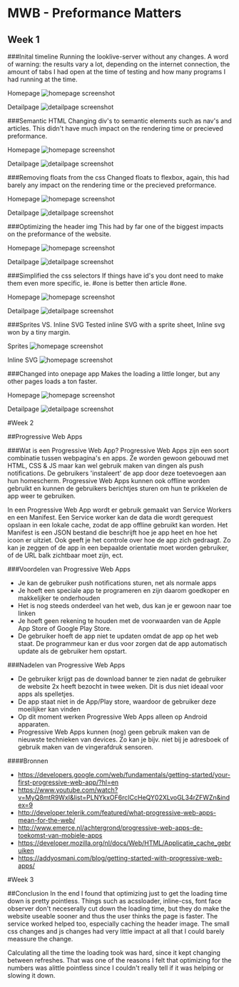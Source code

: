 # MWB - Preformance Matters

## Week 1

###Inital timeline
Running the looklive-server without any changes. A word of warning: the results vary a lot, depending on the internet connection, the amount of tabs I had open at the time of testing and how many programs I had running at the time.

Homepage
![homepage screenshot](timeline-ss/initial-timeline-home.PNG)

Detailpage
![detailpage screenshot](timeline-ss/initial-timeline-detail.PNG)

###Semantic HTML
Changing div's to semantic elements such as nav's and articles. This didn't have much impact on the rendering time or precieved preformance.

Homepage
![homepage screenshot](timeline-ss/001-home.PNG)

Detailpage
![detailpage screenshot](timeline-ss/001-detail.PNG)

###Removing floats from the css
Changed floats to flexbox, again, this had barely any impact on the rendering time or the precieved preformance.

Homepage
![homepage screenshot](timeline-ss/002-noFloats-home.PNG)

Detailpage
![detailpage screenshot](timeline-ss/002-noFloats-detail.PNG)

###Optimizing the header img
This had by far one of the biggest impacts on the preformance of the website.

Homepage
![homepage screenshot](timeline-ss/003-png2jpg-home.PNG)

Detailpage
![detailpage screenshot](timeline-ss/003-png2jpg-detail.PNG)


###Simplified the css selectors
If things have id's you dont need to make them even more specific, ie. #one is better then article #one.

Homepage
![homepage screenshot](timeline-ss/004-simplifyCss-home.PNG)

Detailpage
![detailpage screenshot](timeline-ss/004-simplifyCss-detail.PNG)

###Sprites VS. Inline SVG
Tested inline SVG with a sprite sheet, Inline svg won by a tiny margin.

Sprites
![homepage screenshot](timeline-ss/005-sprites-home.PNG)

Inline SVG
![homepage screenshot](timeline-ss/005-inlineSvg-home.PNG)

###Changed into onepage app
Makes the loading a little longer, but any other pages loads a ton faster.

Homepage
![homepage screenshot](timeline-ss/006-onepage.PNG)

Detailpage
![detailpage screenshot](timeline-ss/006-onepage-detail.PNG)

#Week 2

##Progressive Web Apps

###Wat is een Progressive Web App?
Progressive Web Apps zijn een soort combinatie tussen webpagina's en apps. Ze worden gewoon gebouwd met HTML, CSS & JS maar kan wel gebruik maken van dingen als push notifications. De gebruikers 'instaleert' de app door deze toetevoegen aan hun homescherm. Progressive Web Apps kunnen ook offline worden gebruikt en kunnen de gebruikers berichtjes sturen om hun te prikkelen de app weer te gebruiken. 

In een Progressive Web App wordt er gebruik gemaakt van Service Workers en een Manifest. Een Service worker kan de data die wordt gerequest opslaan in een lokale cache, zodat de app offline gebruikt kan worden. Het Manifest is een JSON bestand die beschrijft hoe je app heet en hoe het icoon er uitziet. Ook geeft je het controle over hoe de app zich gedraagt. Zo kan je zeggen of de app in een bepaalde orientatie moet worden gebruiker, of de URL balk zichtbaar moet zijn, ect.

###Voordelen van Progressive Web Apps
- Je kan de gebruiker push notifications sturen, net als normale apps
- Je hoeft een speciale app te programeren en zijn daarom goedkoper en makkelijker te onderhouden
- Het is nog steeds onderdeel van het web, dus kan je er gewoon naar toe linken
- Je hoeft geen rekening te houden met de voorwaarden van de Apple App Store of Google Play Store. 
- De gebruiker hoeft de app niet te updaten omdat de app op het web staat. De programmeur kan er dus voor zorgen dat de app automatisch update als de gebruiker hem opstart.

###Nadelen van Progressive Web Apps
- De gebruiker krijgt pas de download banner te zien nadat de gebruiker de website 2x heeft bezocht in twee weken. Dit is dus niet ideaal voor apps als spelletjes.
- De app staat niet in de App/Play store, waardoor de gebruiker deze moeilijker kan vinden
- Op dit moment werken Progressive Web Apps alleen op Android apparaten.
- Progressive Web Apps kunnen (nog) geen gebruik maken van de nieuwste technieken van devices. Zo kan je bijv. niet bij je adresboek of gebruik maken van de vingerafdruk sensoren.


####Bronnen
- https://developers.google.com/web/fundamentals/getting-started/your-first-progressive-web-app/?hl=en
- https://www.youtube.com/watch?v=MyQ8mtR9WxI&list=PLNYkxOF6rcICcHeQY02XLvoGL34rZFWZn&index=9
- http://developer.telerik.com/featured/what-progressive-web-apps-mean-for-the-web/
- http://www.emerce.nl/achtergrond/progressive-web-apps-de-toekomst-van-mobiele-apps
- https://developer.mozilla.org/nl/docs/Web/HTML/Applicatie_cache_gebruiken
- https://addyosmani.com/blog/getting-started-with-progressive-web-apps/

#Week 3

##Conclusion
In the end I found that optimizing just to get the loading time down is pretty pointless. Things such as acssloader, inline-css, font face observer don't neceserally cut down the loading time, but they do make the website useable sooner and thus the user thinks the page is faster. The service worked helped too, especially caching the header image. The small css changes and js changes had very little impact at all that I could barely meassure the change.

Calculating all the time the loading took was hard, since it kept changing between refreshes. That was one of the reasons I felt that optimizing for the numbers was alittle pointless since I couldn't really tell if it was helping or slowing it down.
